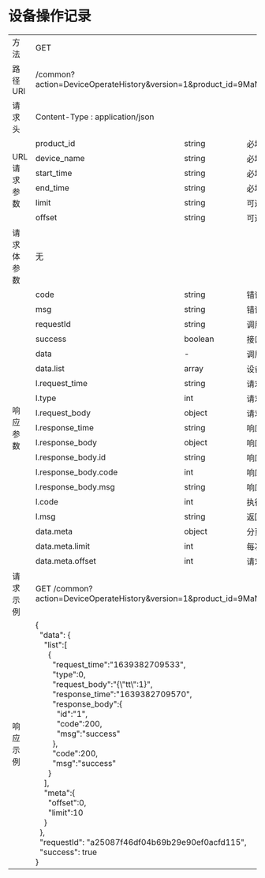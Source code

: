 # **设备操作记录**  

<table style="text-align: left">

<tr><td >方法</td><td colspan="4">GET</td></tr>
<tr><td>路径URI</td><td colspan="4">/common?action=DeviceOperateHistory&version=1&product_id=9MaNe52pNO&device_name=no001&start_time=1592398386297&end_time=1592398422297
</td></tr>
<tr><td>请求头</td><td colspan="4">Content-Type : application/json</td></tr>

<tr><td rowspan="6">URL请求参数</td><td>product_id</td><td>string</td><td>必填</td><td>产品id</td></tr>
<tr><td>device_name</td><td>string</td><td>必填</td><td>设备名称</td></tr>
<tr><td>start_time</td><td>string</td><td>必填</td><td>开始时间，毫秒时间戳</td></tr>
<tr><td>end_time</td><td>string</td><td>必填</td><td>结束时间，毫秒时间戳</td></tr>
<tr><td>limit</td><td>string</td><td>可选</td><td>每次请求记录数，默认10, 范围[1, 100]</td></tr>
<tr><td>offset</td><td>string</td><td>可选</td><td>请求起始位置，默认0</td></tr>

<tr><td>请求体参数</td><td colspan="4">无</td></tr>

<tr><td rowspan="19">响应参数</td><td>code</td><td>string</td><td colspan="2">错误码，code为“0”代表请求成功</td></tr>
<tr><td>msg</td><td>string</td><td colspan="2">错误消息</td></tr>
<tr><td>requestId</td><td>string</td><td colspan="2">调用API时生成的请求标识</td></tr>
<tr><td>success</td><td>boolean</td><td colspan="2">接口是否调用成功</td></tr>
<tr><td>data</td><td>-</td><td colspan="2">调用成功时，返回的业务数据</td></tr>

<tr><td>data.list</td><td>array</td><td colspan="2">设备操作记录集合，如下的l表示 list 数组的单个对象标识</td></tr>
<tr><td>l.request_time</td><td>string</td><td colspan="2">请求时间</td></tr>
<tr><td>l.type</td><td>int</td><td colspan="2">请求类型 0-写 1-读</td></tr>
<tr><td>l.request_body</td><td>object</td><td colspan="2">请求内容 k=>v形式， k为属性功能点标识，v为功能点设置值</td></tr>
<tr><td>l.response_time</td><td>string</td><td colspan="2">响应时间</td></tr>
<tr><td>l.response_body</td><td>object</td><td colspan="2">响应结果, 设备回复响应中的msg字段</td></tr>
<tr><td>l.response_body.id</td><td>string</td><td colspan="2">响应结果中的id</td></tr>
<tr><td>l.response_body.code</td><td>int</td><td colspan="2">响应结果中的code</td></tr>
<tr><td>l.response_body.msg</td><td>string</td><td colspan="2">响应结果中信息</td></tr>
<tr><td>l.code</td><td>int</td><td colspan="2">执行结果code，200：执行成功</td></tr>
<tr><td>l.msg</td><td>string</td><td colspan="2">返回消息</td></tr>
<tr><td>data.meta</td><td>object</td><td colspan="2">分页信息</td></tr>
<tr><td>data.meta.limit</td><td>int</td><td colspan="2">每次请求记录数</td></tr>
<tr><td>data.meta.offset</td><td>int</td><td colspan="2">请求记录起始位置</td></tr>


<tr><td>请求示例</td><td colspan="4">GET /common?action=DeviceOperateHistory&version=1&product_id=9MaNe52pNO&device_name=no001&start_time=1592398386297&end_time=1592398422297
</td></tr>
<tr><td>响应示例</td>
<td colspan="4">
    {   <br>
        &nbsp;&nbsp;"data": {   <br>
            &nbsp;&nbsp;&nbsp;&nbsp;"list":[    <br>
                &nbsp;&nbsp;&nbsp;&nbsp;&nbsp;&nbsp;{   <br>
                    &nbsp;&nbsp;&nbsp;&nbsp;&nbsp;&nbsp;&nbsp;&nbsp;"request_time":"1639382709533", <br>
                    &nbsp;&nbsp;&nbsp;&nbsp;&nbsp;&nbsp;&nbsp;&nbsp;"type":0,   <br>
                    &nbsp;&nbsp;&nbsp;&nbsp;&nbsp;&nbsp;&nbsp;&nbsp;"request_body":"{\"tt\":1}",    <br>
                    &nbsp;&nbsp;&nbsp;&nbsp;&nbsp;&nbsp;&nbsp;&nbsp;"response_time":"1639382709570",    <br>
                    &nbsp;&nbsp;&nbsp;&nbsp;&nbsp;&nbsp;&nbsp;&nbsp;"response_body":{   <br>
                        &nbsp;&nbsp;&nbsp;&nbsp;&nbsp;&nbsp;&nbsp;&nbsp;&nbsp;&nbsp;"id":"1",   <br>
                        &nbsp;&nbsp;&nbsp;&nbsp;&nbsp;&nbsp;&nbsp;&nbsp;&nbsp;&nbsp;"code":200, <br>
                        &nbsp;&nbsp;&nbsp;&nbsp;&nbsp;&nbsp;&nbsp;&nbsp;&nbsp;&nbsp;"msg":"success" <br>
                    &nbsp;&nbsp;&nbsp;&nbsp;&nbsp;&nbsp;&nbsp;&nbsp;},  <br>
                    &nbsp;&nbsp;&nbsp;&nbsp;&nbsp;&nbsp;&nbsp;&nbsp;"code":200, <br>
                    &nbsp;&nbsp;&nbsp;&nbsp;&nbsp;&nbsp;&nbsp;&nbsp;"msg":"success" <br>
                &nbsp;&nbsp;&nbsp;&nbsp;&nbsp;&nbsp;}   <br>
            &nbsp;&nbsp;&nbsp;&nbsp;],  <br>
            &nbsp;&nbsp;&nbsp;&nbsp;"meta":{    <br>
                &nbsp;&nbsp;&nbsp;&nbsp;&nbsp;&nbsp;"offset":0, <br>
                &nbsp;&nbsp;&nbsp;&nbsp;&nbsp;&nbsp;"limit":10  <br>
            &nbsp;&nbsp;&nbsp;&nbsp;}   <br>
        &nbsp;&nbsp;},  <br>
        &nbsp;&nbsp;"requestId": "a25087f46df04b69b29e90ef0acfd115",    <br>
        &nbsp;&nbsp;"success": true <br>
    }

</td>
</tr>

</table>
